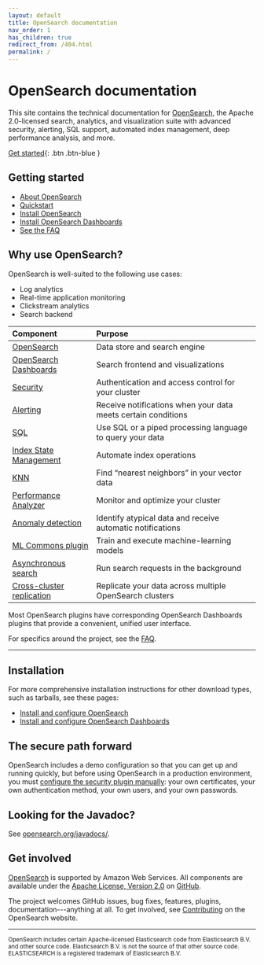 ```yaml
---
layout: default
title: OpenSearch documentation
nav_order: 1
has_children: true
redirect_from: /404.html
permalink: /
---
```


# OpenSearch documentation

This site contains the technical documentation for [OpenSearch](https://opensearch.org/), the Apache 2.0-licensed search, analytics, and visualization suite with advanced security, alerting, SQL support, automated index management, deep performance analysis, and more.

[Get started](#docker-quickstart){: .btn .btn-blue }


## Getting started

- [About OpenSearch]({{site.url}}{{site.baseurl}}/opensearch/)
- [Quickstart]({{site.url}}{{site.baseurl}}/quickstart/)
- [Install OpenSearch]({{site.url}}{{site.baseurl}}/opensearch/install/)
- [Install OpenSearch Dashboards]({{site.url}}{{site.baseurl}}/dashboards/install/)
- [See the FAQ](https://opensearch.org/faq)

## Why use OpenSearch?

OpenSearch is well-suited to the following use cases:

* Log analytics
* Real-time application monitoring
* Clickstream analytics
* Search backend

Component | Purpose
:--- | :---
[OpenSearch]({{site.url}}{{site.baseurl}}/opensearch/) | Data store and search engine
[OpenSearch Dashboards]({{site.url}}{{site.baseurl}}/dashboards/) | Search frontend and visualizations
[Security]({{site.url}}{{site.baseurl}}/security-plugin/) | Authentication and access control for your cluster
[Alerting]({{site.url}}{{site.baseurl}}/monitoring-plugins/alerting/) | Receive notifications when your data meets certain conditions
[SQL]({{site.url}}{{site.baseurl}}/search-plugins/sql/) | Use SQL or a piped processing language to query your data
[Index State Management]({{site.url}}{{site.baseurl}}/im-plugin/) | Automate index operations
[KNN]({{site.url}}{{site.baseurl}}/search-plugins/knn/) | Find “nearest neighbors” in your vector data
[Performance Analyzer]({{site.url}}{{site.baseurl}}/monitoring-plugins/pa/) | Monitor and optimize your cluster
[Anomaly detection]({{site.url}}{{site.baseurl}}/monitoring-plugins/ad/) | Identify atypical data and receive automatic notifications
[ML Commons plugin]({{site.url}}{{site.baseurl}}/ml-commons-plugin/index/) | Train and execute machine-learning models
[Asynchronous search]({{site.url}}{{site.baseurl}}/search-plugins/async/) | Run search requests in the background
[Cross-cluster replication]({{site.url}}{{site.baseurl}}/replication-plugin/index/) | Replicate your data across multiple OpenSearch clusters


Most OpenSearch plugins have corresponding OpenSearch Dashboards plugins that provide a convenient, unified user interface.

For specifics around the project, see the [FAQ](https://opensearch.org/faq/).

---

## Installation

For more comprehensive installation instructions for other download types, such as tarballs, see these pages:

- [Install and configure OpenSearch]({{site.url}}{{site.baseurl}}/opensearch/install/)
- [Install and configure OpenSearch Dashboards]({{site.url}}{{site.baseurl}}/dashboards/install/)


## The secure path forward

OpenSearch includes a demo configuration so that you can get up and running quickly, but before using OpenSearch in a production environment, you must [configure the security plugin manually]({{site.url}}{{site.baseurl}}/security-plugin/configuration/index/): your own certificates, your own authentication method, your own users, and your own passwords.


## Looking for the Javadoc?

See [opensearch.org/javadocs/](https://opensearch.org/javadocs/).


## Get involved

[OpenSearch](https://opensearch.org) is supported by Amazon Web Services. All components are available under the [Apache License, Version 2.0](https://www.apache.org/licenses/LICENSE-2.0.html) on [GitHub](https://github.com/opensearch-project/).

The project welcomes GitHub issues, bug fixes, features, plugins, documentation---anything at all. To get involved, see [Contributing](https://opensearch.org/source.html) on the OpenSearch website.


---

<small>OpenSearch includes certain Apache-licensed Elasticsearch code from Elasticsearch B.V. and other source code. Elasticsearch B.V. is not the source of that other source code. ELASTICSEARCH is a registered trademark of Elasticsearch B.V.</small>
